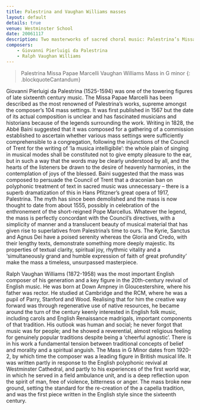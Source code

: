 ```yaml
---
title: Palestrina and Vaughan Williams masses
layout: default
details: true
venue: Westminster School
date: 20061117
description: Two masterworks of sacred choral music: Palestrina’s Missa Papae Marcelli and Vaughan Williams’ Mass in G minor, performed at Westminster School.
composers:
    - Giovanni Pierluigi da Palestrina
    - Ralph Vaughan Williams
---
```

> Palestrina Missa Papae Marcelli
> Vaughan Williams Mass in G minor
{: .blockquoteCantandum}

Giovanni Pierluigi da Palestrina (1525-1594) was one of the towering figures of late sixteenth century music.  The Missa Papae Marcelli has been described as the most renowned of Palestrina’s works, supreme amongst the composer’s 104 mass settings.  It was first published in 1567 but the date of its actual composition is unclear and has fascinated musicians and historians because of the legends surrounding the work.  Writing in 1828, the Abbé Baini suggested that it was composed for a gathering of a commission established to ascertain whether various mass settings were sufficiently comprehensible to a congregation, following the injunctions of the Council of Trent for the writing of ‘la musica intelligibile’: the whole plain of singing in musical modes shall be constituted not to give empty pleasure to the ear, but in such a way that the words may be clearly understood by all, and the hearts of the listeners be drawn to the desire of heavenly harmonies, in the contemplation of joys of the blessed.  Baini suggested that the mass was composed to persuade the Council of Trent that a draconian ban on polyphonic treatment of text in sacred music was unnecessary – there is a superb dramatization of this in Hans Pfitzner’s great opera of 1917, Palestrina.  The myth has since been demolished and the mass is now thought to date from about 1555, possibly in celebration of the enthronement of the short-reigned Pope Marcellus.  Whatever the legend, the mass is perfectly concordant with the Council’s directives, with a simplicity of manner and a translucent beauty of musical material that has given rise to superlatives from Palestrina’s time to ours. The Kyrie, Sanctus and Agnus Dei have a poised serenity whereas the Gloria and Credo, with their lengthy texts, demonstrate something more deeply majestic.  Its properties of textual clarity, spiritual joy, rhythmic vitality and a ‘simultaneously grand and humble expression of faith of great profundity’ make the mass a timeless, unsurpassed masterpiece.

Ralph Vaughan Williams (1872-1958) was the most important English composer of his generation and a key figure in the 20th-century revival of English music.  He was born at Down Ampney in Gloucestershire, where his father was rector.  He studied at Cambridge and the RCM, where he was a pupil of Parry, Stanford and Wood. Realising that for him the creative way forward was through regenerative use of native resources, he became around the turn of the century keenly interested in English folk music, including carols and English Renaissance madrigals, important components of that tradition.  His outlook was human and social; he never forgot that music was for people; and he showed a reverential, almost religious feeling for genuinely popular traditions despite being a ‘cheerful agnostic’.  There is in his work a fundamental tension between traditional concepts of belief and morality and a spiritual anguish.  The Mass in G Minor dates from 1920-2, by which time the composer was a leading figure in British musical life. It was written partly in response to the English polyphonic revival at Westminster Cathedral, and partly to his experiences of the first world war, in which he served in a field ambulance unit, and is a deep reflection upon the spirit of man, free of violence, bitterness or anger.  The mass broke new ground, setting the standard for the re-creation of the a capella tradition, and was the first piece written in the English style since the sixteenth century.